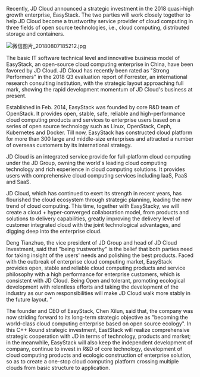 Recently, JD Cloud announced a strategic investment in the 2018 quasi-high growth enterprise, EasyStack. The two parties will work closely together to help JD Cloud become a trustworthy service provider of cloud computing in three fields of open source technologies, i.e., cloud computing, distributed storage and containers.

![微信图片_20180807185212.jpg]()

The basic IT software technical level and innovative business model of EasyStack, an open-source cloud computing enterprise in China, have been favored by JD Cloud. JD Cloud has recently been rated as "Strong Performers" in the 2018 Q3 evaluation report of Forrester, an international research consulting institution, with the strategic layout approaching full mark, showing the rapid development momentum of JD Cloud's business at present.

Established in Feb. 2014, EasyStack was founded by core R&D team of OpenStack. It provides open, stable, safe, reliable and high-performance cloud computing products and services to enterprise users based on a series of open source technology such as Linux, OpenStack, Ceph, Kubernetes and Docker. Till now, EasyStack has constructed cloud platform for more than 300 large and middle-size enterprises and attracted a number of overseas customers by its international strategy.

JD Cloud is an integrated service provide for full-platform cloud computing under the JD Group, owning the world's leading cloud computing technology and rich experience in cloud computing solutions. It provides users with comprehensive cloud computing services including IaaS, PaaS and SaaS.

JD Cloud, which has continued to exert its strength in recent years, has flourished the cloud ecosystem through strategic planning, leading the new trend of cloud computing. This time, together with EasyStacky, we will create a cloud + hyper-converged collaboration model, from products and solutions to delivery capabilities, greatly improving the delivery level of customer integrated cloud with the joint technological advantages, and digging deep into the enterprise cloud.

Deng Tianzhuo, the vice president of JD Group and head of JD Cloud Investment, said that "being trustworthy" is the belief that both parties need for taking insight of the users' needs and polishing the best products. Faced with the outbreak of enterprise cloud computing market, EasyStack provides open, stable and reliable cloud computing products and service philosophy with a high performance for enterprise customers, which is consistent with JD Cloud. Being Open and tolerant, promoting ecological development with relentless efforts and taking the development of the industry as our own responsibilities will make JD Cloud walk more stably in the future layout. "

The founder and CEO of EasyStack, Chen Xilun, said that, the company was now striding forward to its long-term strategic objective as "becoming the world-class cloud computing enterprise based on open source ecology". In this C++ Round strategic investment, EastStack will realize comprehensive strategic cooperation with JD in terms of technology, products and market; in the meanwhile, EasyStack will also keep the independent development of company, continue to invest in R&D of core technology, development of cloud computing products and ecologic construction of enterprise solution, so as to create a one-stop cloud computing platform crossing multiple clouds from basic structure to application.
